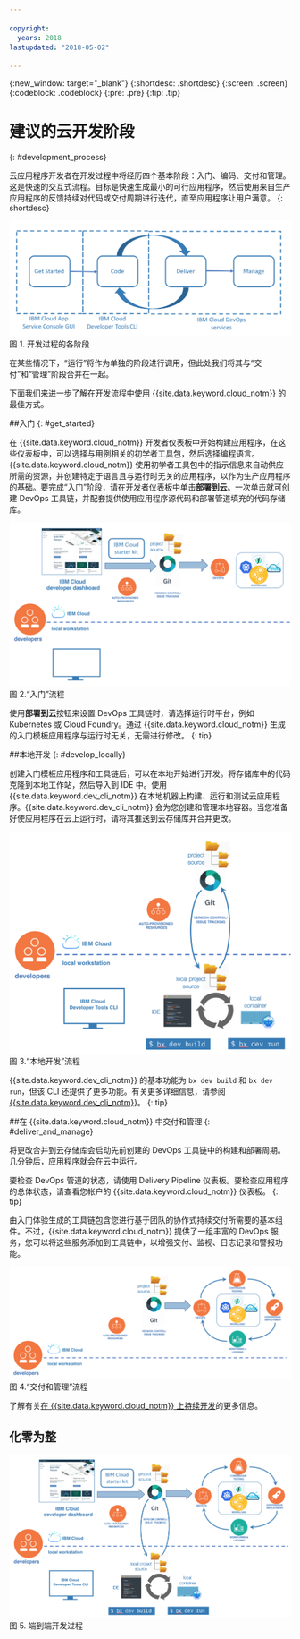 ```yaml
---

copyright:
  years: 2018
lastupdated: "2018-05-02"

---
```

{:new_window: target="_blank"}
{:shortdesc: .shortdesc}
{:screen: .screen}
{:codeblock: .codeblock}
{:pre: .pre}
{:tip: .tip}

# 建议的云开发阶段
{: #development_process}

云应用程序开发者在开发过程中将经历四个基本阶段：入门、编码、交付和管理。这是快速的交互式流程。目标是快速生成最小的可行应用程序，然后使用来自生产应用程序的反馈持续对代码或交付周期进行迭代，直至应用程序让用户满意。
{: shortdesc}

![开发流程](images/dev_flow_overview.png "开发流程") 图 1. 开发过程的各阶段

在某些情况下，“运行”将作为单独的阶段进行调用，但此处我们将其与“交付”和“管理”阶段合并在一起。

下面我们来进一步了解在开发流程中使用 {{site.data.keyword.cloud_notm}} 的最佳方式。

##入门
{: #get_started}

在 {{site.data.keyword.cloud_notm}} 开发者仪表板中开始构建应用程序，在这些仪表板中，可以选择与用例相关的初学者工具包，然后选择编程语言。{{site.data.keyword.cloud_notm}} 使用初学者工具包中的指示信息来自动供应所需的资源，并创建特定于语言且与运行时无关的应用程序，以作为生产应用程序的基础。要完成“入门”阶段，请在开发者仪表板中单击**部署到云**。一次单击就可创建 DevOps 工具链，并配套提供使用应用程序源代码和部署管道填充的代码存储库。

![入门](images/dev_get_started.png "入门") 图 2.“入门”流程

使用**部署到云**按钮来设置 DevOps 工具链时，请选择运行时平台，例如 Kubernetes 或 Cloud Foundry。通过 {{site.data.keyword.cloud_notm}} 生成的入门模板应用程序与运行时无关，无需进行修改。
{: tip}

##本地开发
{: #develop_locally}

创建入门模板应用程序和工具链后，可以在本地开始进行开发。将存储库中的代码克隆到本地工作站，然后导入到 IDE 中。使用 {{site.data.keyword.dev_cli_notm}} 在本地机器上构建、运行和测试云应用程序。{{site.data.keyword.dev_cli_notm}} 会为您创建和管理本地容器。当您准备好使应用程序在云上运行时，请将其推送到云存储库并合并更改。

![本地开发](images/dev_code_locally.png "本地开发") 图 3.“本地开发”流程

{{site.data.keyword.dev_cli_notm}} 的基本功能为 `bx dev build` 和 `bx dev run`，但该 CLI 还提供了更多功能。有关更多详细信息，请参阅 [{{site.data.keyword.dev_cli_notm}}](../cli/idt/index.html)。
{: tip}

##在 {{site.data.keyword.cloud_notm}} 中交付和管理
{: #deliver_and_manage}

将更改合并到云存储库会启动先前创建的 DevOps 工具链中的构建和部署周期。几分钟后，应用程序就会在云中运行。

要检查 DevOps 管道的状态，请使用 Delivery Pipeline 仪表板。要检查应用程序的总体状态，请查看您帐户的 {{site.data.keyword.cloud_notm}} 仪表板。
{: tip}

由入门体验生成的工具链包含您进行基于团队的协作式持续交付所需要的基本组件。不过，{{site.data.keyword.cloud_notm}} 提供了一组丰富的 DevOps 服务，您可以将这些服务添加到工具链中，以增强交付、监视、日志记录和警报功能。

![交付和管理](images/dev_deliver_and_manage.png "交付和管理") 图 4.“交付和管理”流程

了解有关[在 {{site.data.keyword.cloud_notm}} 上持续开发](../services/ContinuousDelivery/index.html#cd_getting_started)的更多信息。

## 化零为整

![过程详细信息](images/dev_process_detail.png "过程详细信息") 图 5. 端到端开发过程
